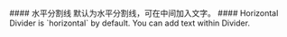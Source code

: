 <cn>
#### 水平分割线
默认为水平分割线，可在中间加入文字。
</cn>

<us>
#### Horizontal
Divider is `horizontal` by default. You can add text within Divider.
</us>
